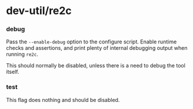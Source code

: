 # dev-util/re2c

### debug
Pass the `--enable-debug` option to the configure script. Enable runtime checks and assertions, and print plenty of internal debugging output when running `re2c`.

This should normally be disabled, unless there is a need to debug the tool itself.

### test
This flag does nothing and should be disabled.

